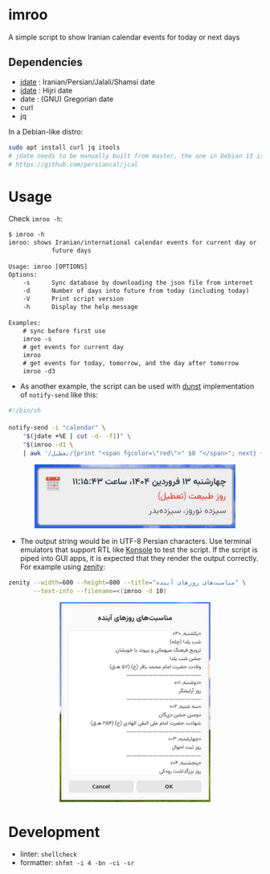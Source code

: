 # imroo
A simple script to show Iranian calendar events for today or next days

## Dependencies
- [jdate](https://github.com/persiancal/jcal) : Iranian/Persian/Jalali/Shamsi date
- [idate](https://tracker.debian.org/pkg/itools) : Hijri date
- date : (GNU) Gregorian date
- curl
- jq

In a Debian-like distro:

```bash
sudo apt install curl jq itools
# jdate needs to be manually built from master, the one in Debian 13 is buggy
# https://github.com/persiancal/jcal
```

# Usage
Check `imroo -h`:

```console
$ imroo -h
imroo: shows Iranian/international calendar events for current day or
            future days

Usage: imroo [OPTIONS]
Options:
    -s      Sync database by downloading the json file from internet
    -d      Number of days into future from today (including today)
    -V      Print script version
    -h      Display the help message

Examples:
    # sync before first use
    imroo -s
    # get events for current day
    imroo
    # get events for today, tomorrow, and the day after tomorrow
    imroo -d3
```

- As another example, the script can be used with
[dunst](https://dunst-project.org/documentation/#COLORS) implementation of
`notify-send` like this:

```sh
#!/bin/sh

notify-send -i "calendar" \
    "$(jdate +%E | cut -d- -f1)" \
    "$(imroo -d1 \
    | awk '/تعطیل/{print "<span fgcolor=\"red\">" $0 "</span>"; next} {print}')"
```

<p align="center">
  <img width="400"src="docs/imroo-dunst.jpg">
</p>

- The output string would be in UTF-8 Persian characters. Use terminal emulators
  that support RTL like [Konsole](https://konsole.kde.org/) to test the
  script. If the script is piped into GUI apps, it is expected that they render
  the output correctly. For example using
  [zenity](https://help.gnome.org/users/zenity/stable/):
  

```bash
zenity --width=600 --height=800 --title="مناسبت‌های روزهای آینده" \
       --text-info --filename=<(imroo -d 10)
```

<p align="center">
  <img width="300" src="docs/imroo-zenity.jpg">
</p>

# Development
- linter: `shellcheck`
- formatter: `shfmt -i 4 -bn -ci -sr`
